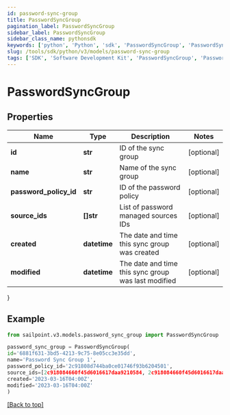 ```yaml
---
id: password-sync-group
title: PasswordSyncGroup
pagination_label: PasswordSyncGroup
sidebar_label: PasswordSyncGroup
sidebar_class_name: pythonsdk
keywords: ['python', 'Python', 'sdk', 'PasswordSyncGroup', 'PasswordSyncGroup'] 
slug: /tools/sdk/python/v3/models/password-sync-group
tags: ['SDK', 'Software Development Kit', 'PasswordSyncGroup', 'PasswordSyncGroup']
---
```


# PasswordSyncGroup


## Properties

Name | Type | Description | Notes
------------ | ------------- | ------------- | -------------
**id** | **str** | ID of the sync group | [optional] 
**name** | **str** | Name of the sync group | [optional] 
**password_policy_id** | **str** | ID of the password policy | [optional] 
**source_ids** | **[]str** | List of password managed sources IDs | [optional] 
**created** | **datetime** | The date and time this sync group was created | [optional] 
**modified** | **datetime** | The date and time this sync group was last modified | [optional] 
}

## Example

```python
from sailpoint.v3.models.password_sync_group import PasswordSyncGroup

password_sync_group = PasswordSyncGroup(
id='6881f631-3bd5-4213-9c75-8e05cc3e35dd',
name='Password Sync Group 1',
password_policy_id='2c91808d744ba0ce01746f93b6204501',
source_ids=[2c918084660f45d6016617daa9210584, 2c918084660f45d6016617daa9210500],
created='2023-03-16T04:00Z',
modified='2023-03-16T04:00Z'
)

```
[[Back to top]](#) 


